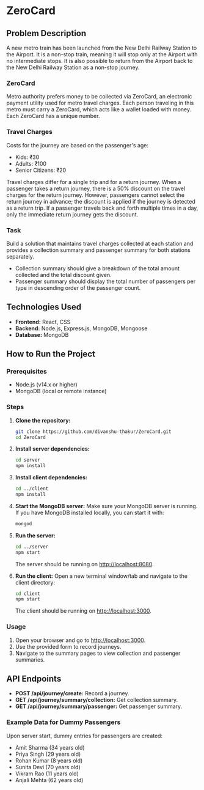# ZeroCard

## Problem Description

A new metro train has been launched from the New Delhi Railway Station to the Airport. It is a non-stop train, meaning it will stop only at the Airport with no intermediate stops. It is also possible to return from the Airport back to the New Delhi Railway Station as a non-stop journey.

### ZeroCard
Metro authority prefers money to be collected via ZeroCard, an electronic payment utility used for metro travel charges. Each person traveling in this metro must carry a ZeroCard, which acts like a wallet loaded with money. Each ZeroCard has a unique number.

### Travel Charges
Costs for the journey are based on the passenger's age:
- Kids: ₹30
- Adults: ₹100
- Senior Citizens: ₹20

Travel charges differ for a single trip and for a return journey. When a passenger takes a return journey, there is a 50% discount on the travel charges for the return journey. However, passengers cannot select the return journey in advance; the discount is applied if the journey is detected as a return trip. If a passenger travels back and forth multiple times in a day, only the immediate return journey gets the discount.

### Task
Build a solution that maintains travel charges collected at each station and provides a collection summary and passenger summary for both stations separately.
- Collection summary should give a breakdown of the total amount collected and the total discount given.
- Passenger summary should display the total number of passengers per type in descending order of the passenger count.

## Technologies Used

- **Frontend:** React, CSS
- **Backend:** Node.js, Express.js, MongoDB, Mongoose
- **Database:** MongoDB

## How to Run the Project

### Prerequisites

- Node.js (v14.x or higher)
- MongoDB (local or remote instance)

### Steps

1. **Clone the repository:**
    ```bash
    git clone https://github.com/divanshu-thakur/ZeroCard.git
    cd ZeroCard
    ```

2. **Install server dependencies:**
    ```bash
    cd server
    npm install
    ```

3. **Install client dependencies:**
    ```bash
    cd ../client
    npm install
    ```

4. **Start the MongoDB server:**
    Make sure your MongoDB server is running. If you have MongoDB installed locally, you can start it with:
    ```bash
    mongod
    ```

5. **Run the server:**
    ```bash
    cd ../server
    npm start
    ```

    The server should be running on [http://localhost:8080](http://localhost:8080).

6. **Run the client:**
    Open a new terminal window/tab and navigate to the client directory:
    ```bash
    cd client
    npm start
    ```

    The client should be running on [http://localhost:3000](http://localhost:3000).

### Usage

1. Open your browser and go to [http://localhost:3000](http://localhost:3000).
2. Use the provided form to record journeys.
3. Navigate to the summary pages to view collection and passenger summaries.


## API Endpoints

- **POST /api/journey/create:** Record a journey.
- **GET /api/journey/summary/collection:** Get collection summary.
- **GET /api/journey/summary/passenger:** Get passenger summary.

### Example Data for Dummy Passengers

Upon server start, dummy entries for passengers are created:
- Amit Sharma (34 years old)
- Priya Singh (29 years old)
- Rohan Kumar (8 years old)
- Sunita Devi (70 years old)
- Vikram Rao (11 years old)
- Anjali Mehta (62 years old)
